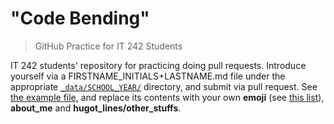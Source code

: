 # "Code Bending"
> GitHub Practice for IT 242 Students

IT 242 students' repository for practicing doing pull requests. Introduce yourself via a FIRSTNAME_INITIALS+LASTNAME.md file under the appropriate [`_data/SCHOOL_YEAR/`](_data/) directory, and submit via pull request. See [the example file](_data/1617/mjsolidarios.md), and replace its contents with your own **emoji** (see [this list](http://www.emoji-cheat-sheet.com/)), **about_me** and **hugot_lines/other_stuffs**.
